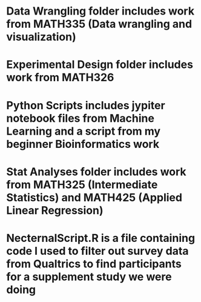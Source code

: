 # Data Wrangling folder includes work from MATH335 (Data wrangling and visualization)
# Experimental Design folder includes work from MATH326
# Python Scripts includes jypiter notebook files from Machine Learning and a script from my beginner Bioinformatics work
# Stat Analyses folder includes work from MATH325 (Intermediate Statistics) and MATH425 (Applied Linear Regression)

# NecternalScript.R is a file containing code I used to filter out survey data from Qualtrics to find participants for a supplement study we were doing

